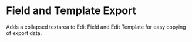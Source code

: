 # Field and Template Export

Adds a collapsed textarea to Edit Field and Edit Template for easy copying of export data.
